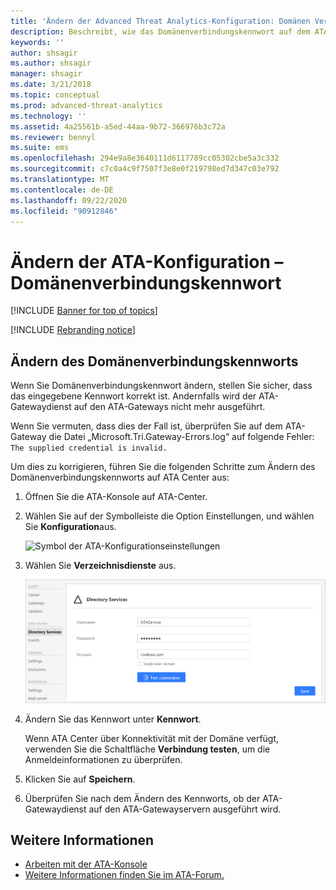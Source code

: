 ```yaml
---
title: 'Ändern der Advanced Threat Analytics-Konfiguration: Domänen Verbindungs Kennwort'
description: Beschreibt, wie das Domänenverbindungskennwort auf dem ATA-Gateway geändert wird.
keywords: ''
author: shsagir
ms.author: shsagir
manager: shsagir
ms.date: 3/21/2018
ms.topic: conceptual
ms.prod: advanced-threat-analytics
ms.technology: ''
ms.assetid: 4a25561b-a5ed-44aa-9b72-366976b3c72a
ms.reviewer: bennyl
ms.suite: ems
ms.openlocfilehash: 294e9a8e3640111d6117789cc05302cbe5a3c332
ms.sourcegitcommit: c7c0a4c9f7507f3e8e0f219798ed7d347c03e792
ms.translationtype: MT
ms.contentlocale: de-DE
ms.lasthandoff: 09/22/2020
ms.locfileid: "90912846"
---
```

# <a name="change-ata-configuration---domain-connectivity-password"></a>Ändern der ATA-Konfiguration – Domänenverbindungskennwort

[!INCLUDE [Banner for top of topics](includes/banner.md)]

[!INCLUDE [Rebranding notice](includes/rebranding.md)]

## <a name="change-the-domain-connectivity-password"></a>Ändern des Domänenverbindungskennworts

Wenn Sie Domänenverbindungskennwort ändern, stellen Sie sicher, dass das eingegebene Kennwort korrekt ist. Andernfalls wird der ATA-Gatewaydienst auf den ATA-Gateways nicht mehr ausgeführt.

Wenn Sie vermuten, dass dies der Fall ist, überprüfen Sie auf dem ATA-Gateway die Datei „Microsoft.Tri.Gateway-Errors.log“ auf folgende Fehler: `The supplied credential is invalid.`

Um dies zu korrigieren, führen Sie die folgenden Schritte zum Ändern des Domänenverbindungskennworts auf ATA Center aus:

1. Öffnen Sie die ATA-Konsole auf ATA-Center.

1. Wählen Sie auf der Symbolleiste die Option Einstellungen, und wählen Sie **Konfiguration**aus.

    ![Symbol der ATA-Konfigurationseinstellungen](media/ATA-config-icon.png)

1. Wählen Sie **Verzeichnisdienste** aus.

    ![Abbildung – Ändern des Kennworts für ATA-Gateway](media/ATA-GW-change-DC-password.png)

1. Ändern Sie das Kennwort unter **Kennwort**.

    Wenn ATA Center über Konnektivität mit der Domäne verfügt, verwenden Sie die Schaltfläche **Verbindung testen**, um die Anmeldeinformationen zu überprüfen.

1. Klicken Sie auf **Speichern**.

1. Überprüfen Sie nach dem Ändern des Kennworts, ob der ATA-Gatewaydienst auf den ATA-Gatewayservern ausgeführt wird.



## <a name="see-also"></a>Weitere Informationen
- [Arbeiten mit der ATA-Konsole](working-with-ata-console.md)
- [Weitere Informationen finden Sie im ATA-Forum.](https://social.technet.microsoft.com/Forums/security/home?forum=mata)
